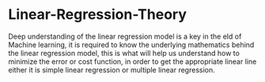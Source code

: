 # Linear-Regression-Theory
Deep understanding of the linear regression model is a key in the eld of Machine learning,
it is required to know the underlying mathematics behind the linear regression model, this is
what will help us understand how to minimize the error or cost function, in order to get the
appropriate linear line either it is simple linear regression or multiple linear regression.
